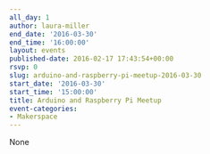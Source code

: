 ```yaml
---
all_day: 1
author: laura-miller
end_date: '2016-03-30'
end_time: '16:00:00'
layout: events
published-date: 2016-02-17 17:43:54+00:00
rsvp: 0
slug: arduino-and-raspberry-pi-meetup-2016-03-30
start_date: '2016-03-30'
start_time: '15:00:00'
title: Arduino and Raspberry Pi Meetup
event-categories:
- Makerspace
---
```


None
